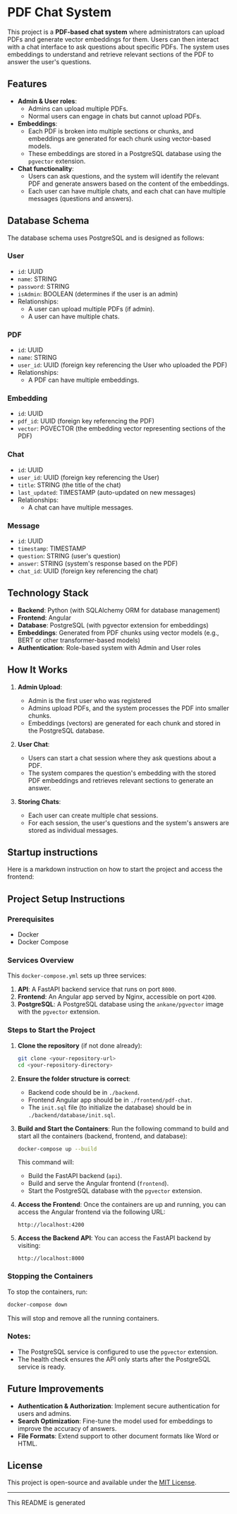 # PDF Chat System

This project is a **PDF-based chat system** where administrators can upload PDFs and generate vector embeddings for them. Users can then interact with a chat interface to ask questions about specific PDFs. The system uses embeddings to understand and retrieve relevant sections of the PDF to answer the user's questions.

## Features

- **Admin & User roles**: 
  - Admins can upload multiple PDFs.
  - Normal users can engage in chats but cannot upload PDFs.
- **Embeddings**: 
  - Each PDF is broken into multiple sections or chunks, and embeddings are generated for each chunk using vector-based models.
  - These embeddings are stored in a PostgreSQL database using the `pgvector` extension.
- **Chat functionality**: 
  - Users can ask questions, and the system will identify the relevant PDF and generate answers based on the content of the embeddings.
  - Each user can have multiple chats, and each chat can have multiple messages (questions and answers).
  
## Database Schema

The database schema uses PostgreSQL and is designed as follows:

### User
- `id`: UUID
- `name`: STRING
- `password`: STRING
- `isAdmin`: BOOLEAN (determines if the user is an admin)
- Relationships: 
  - A user can upload multiple PDFs (if admin).
  - A user can have multiple chats.

### PDF
- `id`: UUID
- `name`: STRING
- `user_id`: UUID (foreign key referencing the User who uploaded the PDF)
- Relationships: 
  - A PDF can have multiple embeddings.

### Embedding
- `id`: UUID
- `pdf_id`: UUID (foreign key referencing the PDF)
- `vector`: PGVECTOR (the embedding vector representing sections of the PDF)

### Chat
- `id`: UUID
- `user_id`: UUID (foreign key referencing the User)
- `title`: STRING (the title of the chat)
- `last_updated`: TIMESTAMP (auto-updated on new messages)
- Relationships: 
  - A chat can have multiple messages.

### Message
- `id`: UUID
- `timestamp`: TIMESTAMP
- `question`: STRING (user's question)
- `answer`: STRING (system's response based on the PDF)
- `chat_id`: UUID (foreign key referencing the chat)

## Technology Stack

- **Backend**: Python (with SQLAlchemy ORM for database management)
- **Frontend**: Angular
- **Database**: PostgreSQL (with pgvector extension for embeddings)
- **Embeddings**: Generated from PDF chunks using vector models (e.g., BERT or other transformer-based models)
- **Authentication**: Role-based system with Admin and User roles

## How It Works

1. **Admin Upload**: 
   - Admin is the first user who was registered
   - Admins upload PDFs, and the system processes the PDF into smaller chunks. 
   - Embeddings (vectors) are generated for each chunk and stored in the PostgreSQL database.

2. **User Chat**: 
   - Users can start a chat session where they ask questions about a PDF.
   - The system compares the question's embedding with the stored PDF embeddings and retrieves relevant sections to generate an answer.

3. **Storing Chats**:
   - Each user can create multiple chat sessions. 
   - For each session, the user's questions and the system's answers are stored as individual messages.

## Startup instructions
Here is a markdown instruction on how to start the project and access the frontend:

## Project Setup Instructions

### Prerequisites
- Docker
- Docker Compose

### Services Overview
This `docker-compose.yml` sets up three services:
1. **API**: A FastAPI backend service that runs on port `8000`.
2. **Frontend**: An Angular app served by Nginx, accessible on port `4200`.
3. **PostgreSQL**: A PostgreSQL database using the `ankane/pgvector` image with the `pgvector` extension.

### Steps to Start the Project

1. **Clone the repository** (if not done already):
   ```bash
   git clone <your-repository-url>
   cd <your-repository-directory>
   ```

2. **Ensure the folder structure is correct**:
   - Backend code should be in `./backend`.
   - Frontend Angular app should be in `./frontend/pdf-chat`.
   - The `init.sql` file (to initialize the database) should be in `./backend/database/init.sql`.

3. **Build and Start the Containers**:
   Run the following command to build and start all the containers (backend, frontend, and database):

   ```bash
   docker-compose up --build
   ```

   This command will:
   - Build the FastAPI backend (`api`).
   - Build and serve the Angular frontend (`frontend`).
   - Start the PostgreSQL database with the `pgvector` extension.

4. **Access the Frontend**:
   Once the containers are up and running, you can access the Angular frontend via the following URL:

   ```
   http://localhost:4200
   ```

5. **Access the Backend API**:
   You can access the FastAPI backend by visiting:

   ```
   http://localhost:8000
   ```

### Stopping the Containers
To stop the containers, run:

```bash
docker-compose down
```

This will stop and remove all the running containers.

### Notes:
- The PostgreSQL service is configured to use the `pgvector` extension.
- The health check ensures the API only starts after the PostgreSQL service is ready.


## Future Improvements

- **Authentication & Authorization**: Implement secure authentication for users and admins.
- **Search Optimization**: Fine-tune the model used for embeddings to improve the accuracy of answers.
- **File Formats**: Extend support to other document formats like Word or HTML.

## License

This project is open-source and available under the [MIT License](LICENSE).

---

This README is generated
